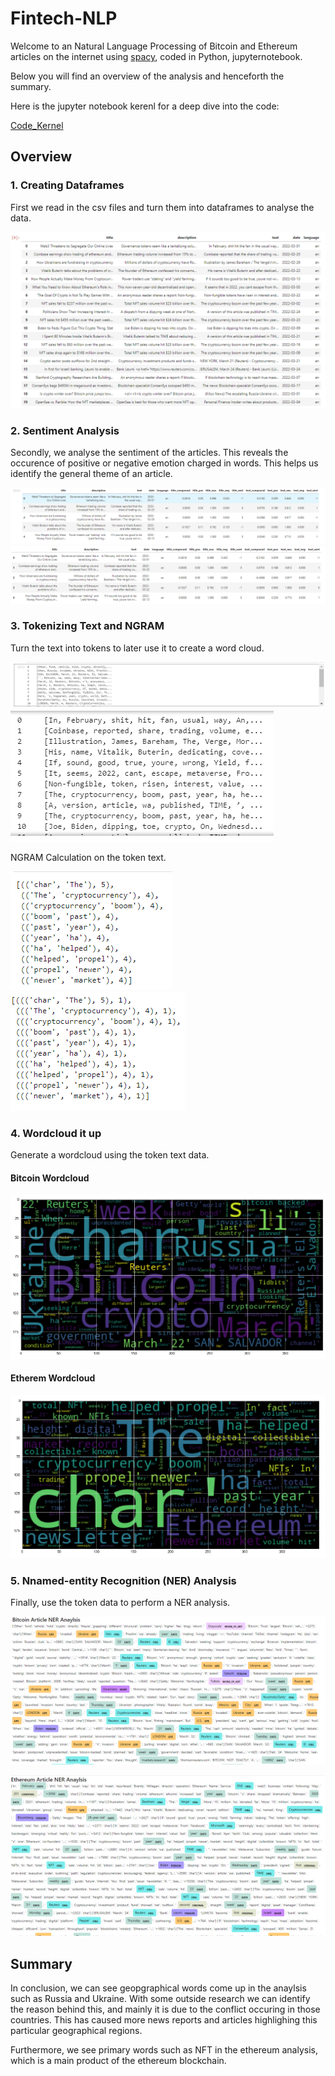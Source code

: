 # Fintech-NLP

Welcome to an Natural Language Processing of Bitcoin and Ethereum articles on the internet using [spacy](https://spacy.io/), coded in Python, jupyternotebook.


Below you will find an overview of the analysis and henceforth the summary.

Here is the jupyter notebook kerenl for a deep dive into the code:

[Code_Kernel](Code/crypto_sentiment.ipynb)  

## Overview

### 1. Creating Dataframes

First we read in the csv files and turn them into dataframes to analyse the data.

![Bitcoin Dataframe](Images/1_bitcoin_ethereum_dataframes.png)

### 2. Sentiment Analysis

Secondly, we analyse the sentiment of the articles. This reveals the occurence of positive or negative emotion charged in words. This helps us identify the general theme of an article.

![Bitcoin Sentiment Analysis](Images/2_bitcoin_ethereum_sentimentanalysis.png) 
![Ethereum Sentiment Analysis](Images/2_ethereum_sentimentanalysis.png)

### 3. Tokenizing Text and NGRAM

Turn the text into tokens to later use it to create a word cloud.

![Bitcoin Tokens](Images/3_bitcoin_ethereum_NLP_tokenize.png)
![Bitcoin Tokens](Images/3_ethereum_NLP_tokenize.png)  

NGRAM Calculation on the token text.

![Bitcoin NGRAM](Images/4_bitcoin_ethereum_ngram_analysis.png)
![Etherem NGRAM](Images/4_ethereum_ngram_analysis.png)

### 4. Wordcloud it up

Generate a wordcloud using the token text data.


#### Bitcoin Wordcloud
![Bitcoin Wordcloud](Images/4_bitcoin_wordcloud.png)  

#### Etherem Wordcloud
![Ethereum Wordcloud](Images/4_ethereum_wordcloud.png)


### 5. Nnamed-entity Recognition (NER) Analysis

Finally, use the token data to perform a NER analysis.

![Bitcoin NER](Images/5_bitcoin_NER_analysis.png)  

![Ethereum NER](Images/5_ethereum_NER_analysis.png)


## Summary

In conclusion, we can see geopgraphical words come up in the anaylsis such as Russia and Ukraine. With some outside research we can identify the reason behind this, and mainly it is due to the conflict occuring in those countries. This has caused more news reports and articles highlighing this particular geographical regions.

Furthermore, we see primary words such as NFT in the ethereum analysis, which is a main product of the ethereum blockchain.


